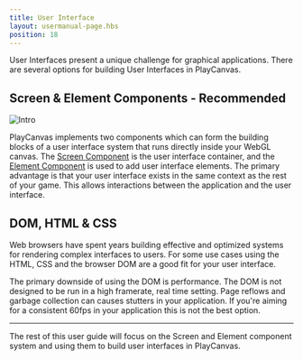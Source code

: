 ```yaml
---
title: User Interface
layout: usermanual-page.hbs
position: 18
---
```


User Interfaces present a unique challenge for graphical applications. There are several options for building User Interfaces in PlayCanvas. 

## Screen & Element Components - Recommended

![Intro][1]

PlayCanvas implements two components which can form the building blocks of a user interface system that runs directly inside your WebGL canvas. The [Screen Component][2] is the user interface container, and the [Element Component][3] is used to add user interface elements. The primary advantage is that your user interface exists in the same context as the rest of your game. This allows interactions between the application and the user interface.

## DOM, HTML & CSS

Web browsers have spent years building effective and optimized systems for rendering complex interfaces to users. For some use cases using the HTML, CSS and the browser DOM are a good fit for your user interface. 

The primary downside of using the DOM is performance. The DOM is not designed to be run in a high framerate, real time setting. Page reflows and garbage collection can causes stutters in your application. If you're aiming for a consistent 60fps in your application this is not the best option.

---

The rest of this user guide will focus on the Screen and Element component system and using them to build user interfaces in PlayCanvas.

[1]: /images/user-manual/user-interface/user-interface-intro-sq.png
[2]: /user-manual/packs/components/screen
[3]: /user-manual/packs/components/element